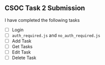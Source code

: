 ## CSOC Task 2 Submission

I have completed the following tasks

- [ ] Login
- [ ] `auth_required.js` and `no_auth_required.js`
- [ ] Add Task
- [ ] Get Tasks
- [ ] Edit Task
- [ ] Delete Task
